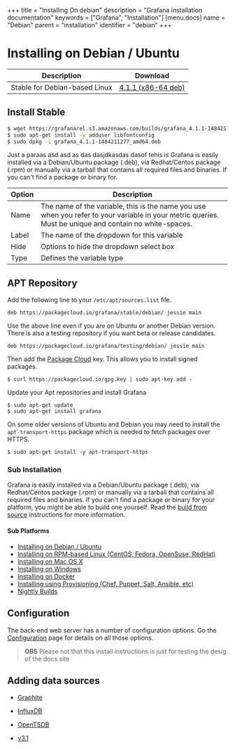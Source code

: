 +++
title = "Installing On debian"
description = "Grafana installation documentation"
keywords = ["Grafana", "Installation"]
[menu.docs]
name = "Debian"
parent = "installation"
identifier = "debian"
+++

# Installing on Debian / Ubuntu

Description | Download
------------ | -------------
Stable for Debian-based Linux | [4.1.1 (x86-64 deb)](https://grafanarel.s3.amazonaws.com/builds/grafana_4.1.1-1484211277_amd64.deb)

## Install Stable

```bash
$ wget https://grafanarel.s3.amazonaws.com/builds/grafana_4.1.1-1484211277_amd64.deb
$ sudo apt-get install -y adduser libfontconfig
$ sudo dpkg -i grafana_4.1.1-1484211277_amd64.deb
```

Just a paraas asd asd as das dasjdkasdas dasof tehis is Grafana is easily installed via a Debian/Ubuntu package (.deb), via
Redhat/Centos package (.rpm) or manually via a tarball that contains all
required files and binaries. If you can't find a package or binary for.

Option | Description
------- | --------
Name | The name of the variable, this is the name you use when you refer to your variable in your metric queries. Must be unique and contain no white-spaces.
Label | The name of the dropdown for this variable
Hide | Options to hide the dropdown select box
Type | Defines the variable type

## APT Repository

Add the following line to your `/etc/apt/sources.list` file.

    deb https://packagecloud.io/grafana/stable/debian/ jessie main

Use the above line even if you are on Ubuntu or another Debian version.
There is also a testing repository if you want beta or release
candidates.

    deb https://packagecloud.io/grafana/testing/debian/ jessie main

Then add the [Package Cloud](https://packagecloud.io/grafana) key. This
allows you to install signed packages.

    $ curl https://packagecloud.io/gpg.key | sudo apt-key add -

Update your Apt repositories and install Grafana

    $ sudo apt-get update
    $ sudo apt-get install grafana

On some older versions of Ubuntu and Debian you may need to install the
`apt-transport-https` package which is needed to fetch packages over
HTTPS.

    $ sudo apt-get install -y apt-transport-https

### Sub Installation

Grafana is easily installed via a Debian/Ubuntu package (.deb), via
Redhat/Centos package (.rpm) or manually via a tarball that contains all
required files and binaries. If you can't find a package or binary for
your platform, you might be able to build one yourself. Read the [build
from source](../project/building_from_source) instructions for more
information.

#### Sub Platforms
- [Installing on Debian / Ubuntu](debian.md)
- [Installing on RPM-based Linux (CentOS, Fedora, OpenSuse, RedHat)](rpm.md)
- [Installing on Mac OS X](mac.md)
- [Installing on Windows](windows.md)
- [Installing on Docker](docker.md)
- [Installing using Provisioning (Chef, Puppet, Salt, Ansible, etc)](provisioning.md)
- [Nightly Builds](https://grafana.com/grafana/download)

## Configuration

The back-end web server has a number of configuration options. Go the
[Configuration](/installation/configuration) page for details on all
those options.

> **OBS** Please not that this install instructions is just for testing the desig of the docs site

## Adding data sources

- [Graphite](../datasources/graphite.md)
- [InfluxDB](../datasources/influxdb.md)
- [OpenTSDB](../datasources/opentsdb.md)

- [v3.1](/v3.1)
